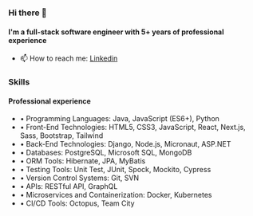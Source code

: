 ### Hi there 👋

#### I'm a full-stack software engineer with 5+ years of professional experience

- 📫 How to reach me: [Linkedin](https://www.linkedin.com/in/jiaxian-xing/)

### Skills

#### Professional experience
- • Programming Languages: Java, JavaScript (ES6+), Python
- • Front-End Technologies: HTML5, CSS3, JavaScript, React, Next.js, Sass, Bootstrap, Tailwind
- • Back-End Technologies: Django, Node.js, Micronaut, ASP.NET
- • Databases: PostgreSQL, Microsoft SQL, MongoDB
- • ORM Tools: Hibernate, JPA, MyBatis
- • Testing Tools: Unit Test, JUnit, Spock, Mockito, Cypress
- • Version Control Systems: Git, SVN
- • APIs: RESTful API, GraphQL
- • Microservices and Containerization: Docker, Kubernetes
- • CI/CD Tools: Octopus, Team City

<!--
**xian96/xian96** is a ✨ _special_ ✨ repository because its `README.md` (this file) appears on your GitHub profile.

Here are some ideas to get you started:

- 🔭 I’m currently working on ...
- 🌱 I’m currently learning ...
- 👯 I’m looking to collaborate on ...
- 🤔 I’m looking for help with ...
- 💬 Ask me about ...
- 📫 How to reach me: ...
- 😄 Pronouns: ...
- ⚡ Fun fact: ...
-->
